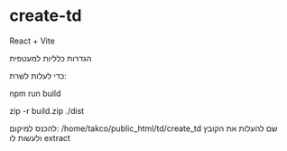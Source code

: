 # create-td
React + Vite

הגדרות כלליות למעטפית

כדי לעלות לשרת:

npm run build 

zip -r build.zip ./dist

להכנס למיקום:
/home/takco/public_html/td/create_td
שם להעלות את הקובץ ולעשות לו extract

